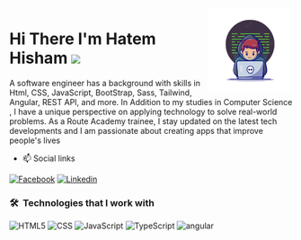 <img align="right" src="https://raw.githubusercontent.com/mohamedelkashef15/mohamedelkashef15/main/github-profile.png" width="30%">
<h1>
  Hi There I'm Hatem Hisham
  <img src="https://media.giphy.com/media/hvRJCLFzcasrR4ia7z/giphy.gif" width="28">
</h1>
<p>
A software engineer has a background with skills in Html, CSS, JavaScript, BootStrap, Sass, Tailwind, Angular, REST
API, and more. In Addition to my studies in Computer Science , I have a unique perspective on applying technology to
solve real-world problems. As a Route Academy trainee, I stay updated on the latest tech developments and I am
passionate about creating apps that improve people's lives
</p>


  
- 📫 Social links
<p>
<a href="https://www.facebook.com/profile.php?id=100006240643548"><img
    src="https://img.shields.io/badge/-Facebook-3b5998?style=flat&logo=facebook&logoColor=white" alt="Facebook"></a>
<a href="https://www.linkedin.com/in/hatem-hesham-750a38222/"><img
    src="https://img.shields.io/badge/-Linkedin-0072b1?style=flat&logo=linkedin&logoColor=white" alt="Linkedin"></a>
</p>

### 🛠 &nbsp;Technologies that I work with
![HTML5](https://img.shields.io/badge/-HTML5-000000?style=flat&logo=html5)
![CSS](https://img.shields.io/badge/-CSS-000000?style=flat&logo=css3)
![JavaScript](https://img.shields.io/badge/-JavaScript-000000?style=flat&logo=javascript)
![TypeScript](https://img.shields.io/badge/-TypeScript-000000?style=flat&logo=typescript)
![angular](https://banner2.cleanpng.com/20190715/cxe/kisspng-angularjs-scalable-vector-graphics-portable-networ-voice-broadcasting-dataoxy-technologies-1713878282190.webp)

